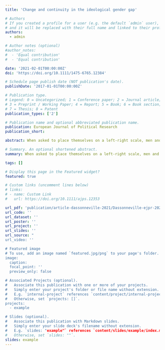 ```yaml
---
title: 'Change and continuity in the ideological gender gap'

# Authors
# If you created a profile for a user (e.g. the default `admin` user), write the username (folder name) here
# and it will be replaced with their full name and linked to their profile.
authors:
  - admin

# Author notes (optional)
#author_notes:
#  - 'Equal contribution'
#  - 'Equal contribution'

date: '2021-02-01T00:00:00Z'
doi: 'https://doi.org/10.1111/1475-6765.12384'

# Schedule page publish date (NOT publication's date).
publishDate: '2017-01-01T00:00:00Z'

# Publication type.
# Legend: 0 = Uncategorized; 1 = Conference paper; 2 = Journal article;
# 3 = Preprint / Working Paper; 4 = Report; 5 = Book; 6 = Book section;
# 7 = Thesis; 8 = Patent
publication_types: ['2']

# Publication name and optional abbreviated publication name.
publication: European Journal of Political Research
publication_short: 

abstract: When asked to place themselves on a left-right scale, men and women tend to take different positions. Over time, however ideological gender differences have taken a different form. While women were traditionally more right-leaning than men, from around the mid-1990s onwards they have been found to take positions to the left of men. Using an originally constructed dataset that includes information on the left-right self-placement of more than 2.5 million respondents in 36 OECD countries between 1973 and 2018, I empirically verify how the ideological gender gap has evolved since. The results show, first, that while women have shifted to the left since the late 1970s, the pace of this change has strongly diminished since the late 1990s. Second, there is important between-country variation in the size of the reversal in the ideological gender gap. Third, with the exception of the Silent generation and the Baby-boomers, newer generations of women have not taken more left-leaning positions than generations before them.

# Summary. An optional shortened abstract.
summary: When asked to place themselves on a left-right scale, men and women tend to take different positions. Over time, however ideological gender differences have taken a different form...

tags: []

# Display this page in the Featured widget?
featured: true

# Custom links (uncomment lines below)
# links:
# - name: Custom Link
#   url: https://doi.org/10.1111/ajps.12353

url_pdf: 'publication/article-dassonneville-2021/Dassonneville-ejpr-2021.pdf'
url_code: ''
url_dataset: ''
url_poster: ''
url_project: ''
url_slides: ''
url_source: "
url_video: ''

# Featured image
# To use, add an image named `featured.jpg/png` to your page's folder.
image:
  caption: 
  focal_point: ''
  preview_only: false

# Associated Projects (optional).
#   Associate this publication with one or more of your projects.
#   Simply enter your project's folder or file name without extension.
#   E.g. `internal-project` references `content/project/internal-project/index.md`.
#   Otherwise, set `projects: []`.
projects:
  - example

# Slides (optional).
#   Associate this publication with Markdown slides.
#   Simply enter your slide deck's filename without extension.
#   E.g. `slides: "example"` references `content/slides/example/index.md`.
#   Otherwise, set `slides: ""`.
slides: example
---
```

